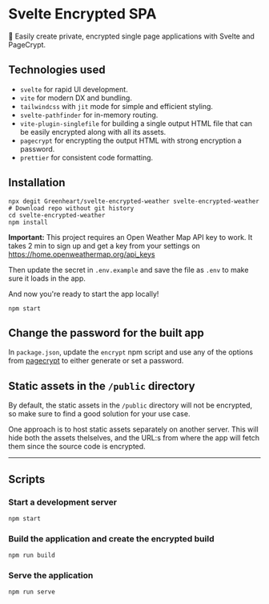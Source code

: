 # Svelte Encrypted SPA

🔐 Easily create private, encrypted single page applications with Svelte and PageCrypt.

## Technologies used

-   `svelte` for rapid UI development.
-   `vite` for modern DX and bundling.
-   `tailwindcss` with `jit` mode for simple and efficient styling.
-   `svelte-pathfinder` for in-memory routing.
-   `vite-plugin-singlefile` for building a single output HTML file that can be easily encrypted along with all its assets.
-   `pagecrypt` for encrypting the output HTML with strong encryption a password.
-   `prettier` for consistent code formatting.

## Installation

```
npx degit Greenheart/svelte-encrypted-weather svelte-encrypted-weather  # Download repo without git history
cd svelte-encrypted-weather
npm install
```

**Important:** This project requires an Open Weather Map API key to work. It takes 2 min to sign up and get a key from your settings on https://home.openweathermap.org/api_keys

Then update the secret in `.env.example` and save the file as `.env` to make sure it loads in the app.

And now you're ready to start the app locally!

```
npm start
```

## Change the password for the built app

In `package.json`, update the `encrypt` npm script and use any of the options from [pagecrypt](https://github.com/Greenheart/pagecrypt) to either generate or set a password.

## Static assets in the `/public` directory

By default, the static assets in the `/public` directory will not be encrypted, so make sure to find a good solution for your use case.

One approach is to host static assets separately on another server. This will hide both the assets thelselves, and the URL:s from where the app will fetch them since the source code is encrypted.

---

## Scripts

### Start a development server

`npm start`

### Build the application and create the encrypted build

`npm run build`

### Serve the application

`npm run serve`
